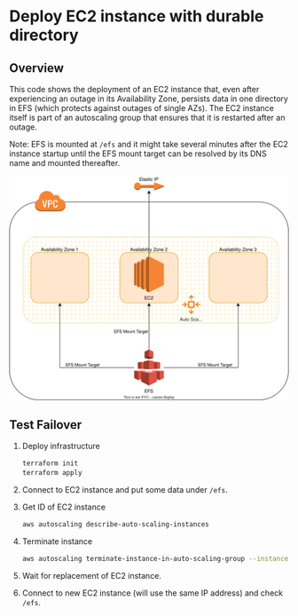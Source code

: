 # Deploy EC2 instance with durable directory

## Overview

This code shows the deployment of an EC2 instance that, even
after experiencing an outage in its Availability Zone,
persists data in one directory in EFS (which protects against
outages of single AZs). The EC2 instance itself is part of
an autoscaling group that ensures that it is restarted after
an outage.

Note: EFS is mounted at `/efs` and it might take several minutes
after the EC2 instance startup until the EFS mount target can be
resolved by its DNS name and mounted thereafter.

![Architecture](images/architecture.svg)

## Test Failover

1. Deploy infrastructure

   ```bash
   terraform init
   terraform apply
   ```

2. Connect to EC2 instance and put some data under `/efs`.
3. Get ID of EC2 instance

   ```bash
   aws autoscaling describe-auto-scaling-instances
   ```

4. Terminate instance

   ```bash
   aws autoscaling terminate-instance-in-auto-scaling-group --instance-id <instance id> --no-should-decrement-desired-capacity
   ```

5. Wait for replacement of EC2 instance.
6. Connect to new EC2 instance (will use the same IP address) and check `/efs`.

